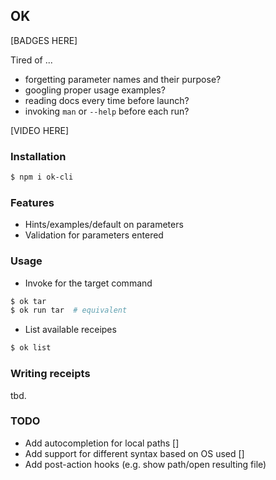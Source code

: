 ## OK

[BADGES HERE]

Tired of ...

* forgetting parameter names and their purpose?
* googling proper usage examples?
* reading docs every time before launch?
* invoking `man` or `--help` before each run?

[VIDEO HERE]

### Installation

```bash
$ npm i ok-cli
```

### Features

* Hints/examples/default on parameters
* Validation for parameters entered


### Usage

* Invoke for the target command

```bash
$ ok tar
$ ok run tar  # equivalent
```

* List available receipes

```bash
$ ok list
```

### Writing receipts
tbd.

### TODO

* Add autocompletion for local paths []
* Add support for different syntax based on OS used []
* Add post-action hooks (e.g. show path/open resulting file)
